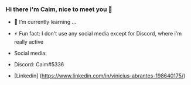 ### Hi there i'm Caim, nice to meet you 👋

- 🌱 I’m currently learning ...
- ⚡ Fun fact: I don't use any social media except for Discord, where i'm really active

- Social media:
- Discord: Caim#5336
- [Linkedin] (https://www.linkedin.com/in/vinicius-abrantes-198640175/)

<!--
**Caim132/Caim132** is a ✨ _special_ ✨ repository because its `README.md` (this file) appears on your GitHub profile.

Here are some ideas to get you started:

- 🔭 I’m currently working on ...
- 🌱 I’m currently learning ...
- 👯 I’m looking to collaborate on ...
- 🤔 I’m looking for help with ...
- 💬 Ask me about ...
- 📫 How to reach me: ...
- 😄 Pronouns: ...
- ⚡ Fun fact: ...
-->
